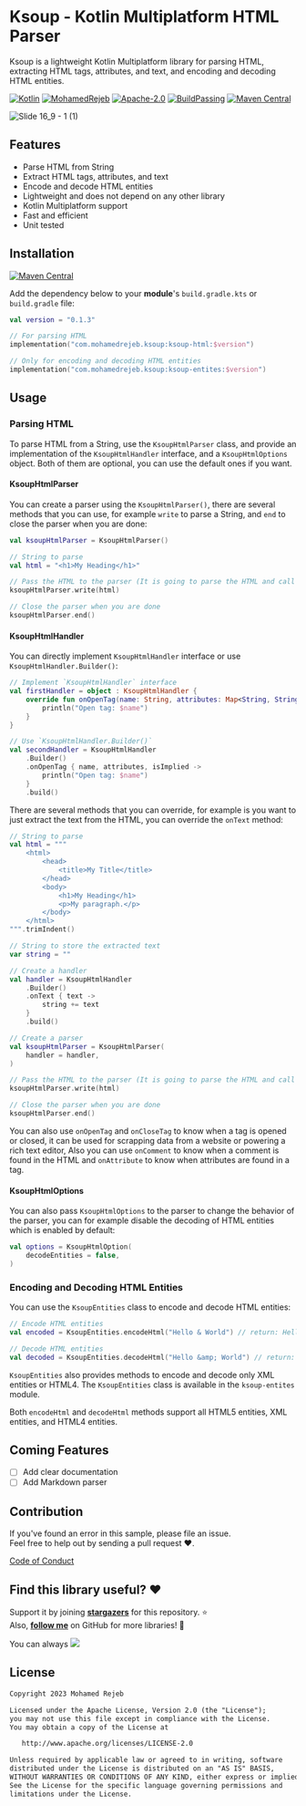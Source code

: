 # Ksoup - Kotlin Multiplatform HTML Parser

Ksoup is a lightweight Kotlin Multiplatform library for parsing HTML, extracting HTML tags, attributes, and text, and encoding and decoding HTML entities.

[![Kotlin](https://img.shields.io/badge/kotlin-1.8.22-blue.svg?logo=kotlin)](http://kotlinlang.org)
[![MohamedRejeb](https://raw.githubusercontent.com/MohamedRejeb/MohamedRejeb/main/badges/mohamedrejeb.svg)](https://github.com/MohamedRejeb)
[![Apache-2.0](https://img.shields.io/badge/License-Apache%202.0-green.svg)](https://opensource.org/licenses/Apache-2.0)
[![BuildPassing](https://shields.io/badge/build-passing-brightgreen)](https://github.com/MohamedRejeb/ksoup/actions)
[![Maven Central](https://img.shields.io/maven-central/v/com.mohamedrejeb.ksoup/ksoup-html)](https://search.maven.org/search?q=g:%22com.mohamedrejeb.ksoup%22%20AND%20a:%22ksoup-html%22)

![Slide 16_9 - 1 (1)](https://github.com/MohamedRejeb/ksoup/assets/41842296/fc352215-c8fd-4274-8fc0-ee1c587bb930)

## Features

- Parse HTML from String
- Extract HTML tags, attributes, and text
- Encode and decode HTML entities
- Lightweight and does not depend on any other library
- Kotlin Multiplatform support
- Fast and efficient
- Unit tested

## Installation

[![Maven Central](https://img.shields.io/maven-central/v/com.mohamedrejeb.ksoup/ksoup-html)](https://search.maven.org/search?q=g:%22com.mohamedrejeb.ksoup%22%20AND%20a:%22ksoup-html%22)

Add the dependency below to your **module**'s `build.gradle.kts` or `build.gradle` file:

```kotlin
val version = "0.1.3"

// For parsing HTML
implementation("com.mohamedrejeb.ksoup:ksoup-html:$version")

// Only for encoding and decoding HTML entities 
implementation("com.mohamedrejeb.ksoup:ksoup-entites:$version")
```

## Usage

### Parsing HTML

To parse HTML from a String, use the `KsoupHtmlParser` class, and provide an implementation of the `KsoupHtmlHandler` interface, and a `KsoupHtmlOptions` object.
Both of them are optional, you can use the default ones if you want.


#### KsoupHtmlParser

You can create a parser using the `KsoupHtmlParser()`, there are several methods that you can use, for example `write` to parse a String, and `end` to close the parser when you are done:

```kotlin
val ksoupHtmlParser = KsoupHtmlParser()

// String to parse
val html = "<h1>My Heading</h1>"

// Pass the HTML to the parser (It is going to parse the HTML and call the callbacks)
ksoupHtmlParser.write(html)

// Close the parser when you are done
ksoupHtmlParser.end()
```


#### KsoupHtmlHandler

You can directly implement `KsoupHtmlHandler` interface or use `KsoupHtmlHandler.Builder()`:

```kotlin
// Implement `KsoupHtmlHandler` interface
val firstHandler = object : KsoupHtmlHandler {
    override fun onOpenTag(name: String, attributes: Map<String, String>, isImplied: Boolean) {
        println("Open tag: $name")
    }
}

// Use `KsoupHtmlHandler.Builder()`
val secondHandler = KsoupHtmlHandler
    .Builder()
    .onOpenTag { name, attributes, isImplied ->
        println("Open tag: $name")
    }
    .build()
```

There are several methods that you can override, for example is you want to just extract the text from the HTML, you can override the `onText` method:

```kotlin
// String to parse
val html = """
    <html>
        <head>
            <title>My Title</title>
        </head>
        <body>
            <h1>My Heading</h1>
            <p>My paragraph.</p>
        </body>
    </html>
""".trimIndent()

// String to store the extracted text
var string = ""

// Create a handler
val handler = KsoupHtmlHandler
    .Builder()
    .onText { text ->
        string += text
    }
    .build()

// Create a parser
val ksoupHtmlParser = KsoupHtmlParser(
    handler = handler,
)

// Pass the HTML to the parser (It is going to parse the HTML and call the callbacks)
ksoupHtmlParser.write(html)

// Close the parser when you are done
ksoupHtmlParser.end()
```

You can also use `onOpenTag` and `onCloseTag` to know when a tag is opened or closed, it can be used for scrapping data from a website or powering a rich text editor,
Also you can use `onComment` to know when a comment is found in the HTML and `onAttribute` to know when attributes are found in a tag.


#### KsoupHtmlOptions

You can also pass `KsoupHtmlOptions` to the parser to change the behavior of the parser, you can for example disable the decoding of HTML entities which is enabled by default:

```kotlin
val options = KsoupHtmlOption(
    decodeEntities = false,
)
```

### Encoding and Decoding HTML Entities

You can use the `KsoupEntities` class to encode and decode HTML entities:

```kotlin
// Encode HTML entities
val encoded = KsoupEntities.encodeHtml("Hello & World") // return: Hello &amp; World

// Decode HTML entities
val decoded = KsoupEntities.decodeHtml("Hello &amp; World") // return: Hello & World
```

`KsoupEntities` also provides methods to encode and decode only XML entities or HTML4.
The `KsoupEntities` class is available in the `ksoup-entites` module.

Both `encodeHtml` and `decodeHtml` methods support all HTML5 entities, XML entities, and HTML4 entities.

## Coming Features

- [ ] Add clear documentation
- [ ] Add Markdown parser

## Contribution
If you've found an error in this sample, please file an issue. <br>
Feel free to help out by sending a pull request :heart:.

[Code of Conduct](https://github.com/MohamedRejeb/ksoup/blob/main/CODE_OF_CONDUCT.md)

## Find this library useful? :heart:
Support it by joining __[stargazers](https://github.com/MohamedRejeb/Ksoup/stargazers)__ for this repository. :star: <br>
Also, __[follow me](https://github.com/MohamedRejeb)__ on GitHub for more libraries! 🤩

You can always <a href="https://www.buymeacoffee.com/MohamedRejeb"><img src="https://img.buymeacoffee.com/button-api/?text=Buy me a coffee&emoji=&slug=MohamedRejeb&button_colour=FFDD00&font_colour=000000&font_family=Cookie&outline_colour=000000&coffee_colour=ffffff"></a>

## License
```markdown
Copyright 2023 Mohamed Rejeb

Licensed under the Apache License, Version 2.0 (the "License");
you may not use this file except in compliance with the License.
You may obtain a copy of the License at

   http://www.apache.org/licenses/LICENSE-2.0

Unless required by applicable law or agreed to in writing, software
distributed under the License is distributed on an "AS IS" BASIS,
WITHOUT WARRANTIES OR CONDITIONS OF ANY KIND, either express or implied.
See the License for the specific language governing permissions and
limitations under the License.
```